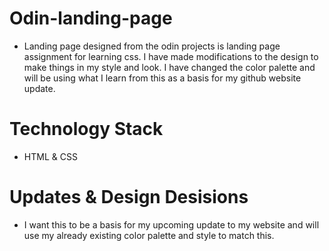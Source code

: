 # Odin-landing-page
- Landing page designed from the odin projects is landing page assignment for learning css. I have made modifications to the design to make things in my style and look. I have changed the color palette and will be using what I learn from this as a basis for my github website update.

# Technology Stack
- HTML & CSS

# Updates & Design Desisions
- I want this to be a basis for my upcoming update to my website and will use my already existing color palette and style to match this.
